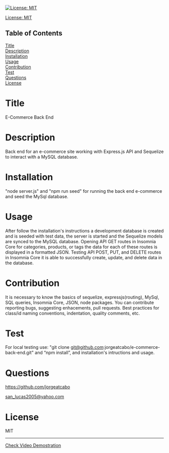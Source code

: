 
[![License: MIT](https://img.shields.io/badge/License-MIT-yellow.svg)](https://opensource.org/licenses/MIT)

[License: MIT](https://opensource.org/licenses/MIT)

## Table of Contents
  
[Title](#Title)  
[Description](#Description)  
[Installation](#Installation)  
[Usage](#Usage)  
[Contribution](#Contribution)  
[Test](#Test)  
[Questions](#Questions)    
[License](#License)    
# Title
E-Commerce Back End

# Description
Back end for an e-commerce site working with Express.js API and Sequelize to interact with a MySQL database.

# Installation
"node server.js" and "npm run seed" for running the back end e-commerce and seed the MySql database.

# Usage
After follow the installation's instructions a development database is created and is seeded with test data, the server is started and the Sequelize models are synced to the MySQL database.
Opening API GET routes in Insomnia Core for categories, products, or tags
the data for each of these routes is displayed in a formatted JSON. Testing API POST, PUT, and DELETE routes in Insomnia Core it is able to successfully create, update, and delete data in the database.

# Contribution
It is necessary to know the basics of sequelize, expressjs(routing), MySql, SQL queries, Insomnia Core, JSON, node packages. You can contribute reporting bugs, suggesting enhacements, pull requests. Best practices for class/id naming conventions, indentation, quality comments, etc.

# Test
For local testing use: "git clone git@github.com:jorgeatcabo/e-commerce-back-end.git" and “npm install”, and installation's intructions and usage.

# Questions
https://github.com/jorgeatcabo

san_lucas2005@yahoo.com

# License
MIT

----
[Check Video Demostration](https://drive.google.com/file/d/1rKaxASe7TyWAtYIwBt6cwGtdMmoKqK_h/view)